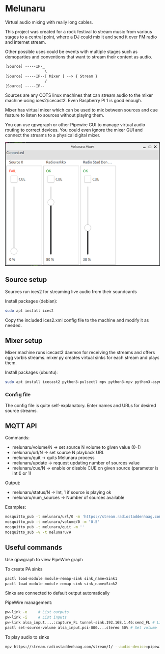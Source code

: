 # Melunaru

Virtual audio mixing with really long cables.

This project was created for a rock festival to stream music
from various stages to a central point, where a DJ could mix it 
and send it over FM radio and internet stream.

Other possible uses could be events with multiple stages such
as demoparties and conventions that want to stream their content
as audio.

```
[Source] -----IP-_
                  \
[Source] -----IP--[ Mixer ] --> { Stream }
                  /
[Source] -----IP--
```

Sources are any COTS linux machines that can stream audio to
the mixer machine using ices2/icecast2. Even Raspberry PI 1 is 
good enough.

Mixer has virtual mixer which can be used to mix between
sources and cue feature to listen to sources without
playing them.

You can use qpwgraph or other Pipewire GUI to manage
virtual audio routing to correct devices. You could even 
ignore the mixer GUI and connect the streams to a physical 
digital mixer. 

![Mixer GUI](gui-screenshot.png?raw=true "Mixer GUI")

## Source setup

Sources run ices2 for streaming live audio from their soundcards

Install packages (debian): 

```bash
sudo apt install ices2
```

Copy the included ices2.xml config file to the machine and
modify it as needed.

## Mixer setup

Mixer machine runs icecast2 daemon for receiving the streams 
and offers ogg vorbis streams. mixer.py creates virtual 
sinks for each stream and plays them.

Install packages (ubuntu): 

```bash
sudo apt install icecast2 python3-pulsectl mpv python3-mpv python3-asyncio-mqtt
```

### Config file

The config file is quite self-explanatory. Enter names and URLs for desired
source streams.

## MQTT API

Commands:

* melunaru/volume/N -> set source N volume to given value (0-1)
* melunaru/url/N -> set source N playback URL
* melunaru/quit -> quits Melunaru process
* melunaru/update -> request updating number of sources value
* melunaru/cue/N -> enable or disable CUE on given source (parameter is int 0 or 1)

Output: 

* melunaru/status/N -> Int, 1 if source is playing ok
* melunaru/num_sources -> Number of sources available


Examples:
```bash
mosquitto_pub -t melunaru/url/0 -m 'https://stream.radiostaddenhaag.com/stream/1/'
mosquitto_pub -t melunaru/volume/0 -m '0.5'
mosquitto_pub -t melunaru/quit -m ''
mosquitto_sub -v -t melunaru/#
```

## Useful commands

Use qpwgraph to view PipeWire graph

To create PA sinks

```bash
pactl load-module module-remap-sink sink_name=Sink1
pactl load-module module-remap-sink sink_name=Sink2
```

Sinks are connected to default output automatically

PipeWire management:

```bash
pw-link -o     # List outputs
pw-link -i     # List inputs
pw-link alsa_input....:capture_FL tunnel-sink.192.168.1.46:send_FL # Link output to input
pactl set-source-volume alsa_input.pci-000....stereo 50% # Set volume
```


To play audio to sinks

```bash
mpv https://stream.radiostaddenhaag.com/stream/1/ --audio-device=pipewire/Sink1
```

